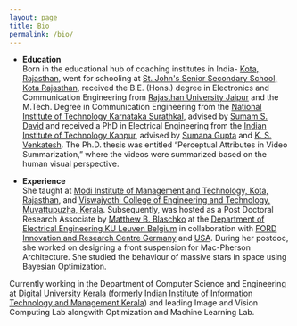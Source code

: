 ```yaml
---
layout: page
title: Bio
permalink: /bio/
---
```

* **Education**
  <br/>
Born in the educational hub of coaching institutes in India- [Kota, Rajasthan](https://kota.rajasthan.gov.in/content/raj/kota/en/home.html), went for schooling at [St. John's Senior Secondary School, Kota Rajasthan](http://www.stjohnsschoolkota.edu.in/), received the B.E. (Hons.) degree in Electronics and Communication Engineering from [Rajasthan University Jaipur](https://www.uniraj.ac.in/) and the M.Tech. Degree in Communication Engineering from the [National Institute of Technology Karnataka Surathkal](https://www.nitk.ac.in/), advised by [Sumam S. David](https://sumam.nitk.ac.in/) and received a PhD in Electrical Engineering from the [Indian Institute of Technology Kanpur](https://iitk.ac.in/), advised by [Sumana Gupta](http://www.iitk.ac.in/ee/people/fac-pages/sumana.shtml) and [K. S. Venkatesh](http://home.iitk.ac.in/~venkats/). The Ph.D. thesis was entitled “Perceptual Attributes in Video Summarization,” where the videos were summarized based on the human visual perspective.

* **Experience**
  <br/>
She taught at [Modi Institute of Management and Technology, Kota, Rajasthan](http://www.modiedukota.org/), and [Viswajyothi College of Engineering and Technology, Muvattupuzha, Kerala](https://vjcet.org/#/).  Subsequently, was hosted as a Post Doctoral Research Associate by [Matthew B. Blaschko](https://homes.esat.kuleuven.be/~mblaschk/)  at the [Department of Electrical Engineering KU Leuven Belgium](https://www.esat.kuleuven.be/psi) in collaboration with [FORD Innovation and Research Centre Germany](https://www.ford.de/) and [USA](https://www.ford.com/). During her postdoc, she worked on designing a front suspension for Mac-Pherson Architecture. She studied the behaviour of massive stars in space using Bayesian Optimization.

 Currently working in the Department of Computer Science and Engineering at [Digital University Kerala](https://www.dukerala.in/) (formerly [Indian Institute of Information Technology and Management Kerala](https://www.iiitmk.ac.in/)) and leading Image and Vision Computing Lab alongwith Optimization and Machine Learning Lab.
